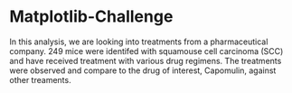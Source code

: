 # Matplotlib-Challenge

In this analysis, we are looking into treatments from a pharmaceutical company. 249 mice were identifed with squamouse cell carcinoma (SCC) and have received treatment with various drug regimens. The treatments were observed and compare to the drug of interest, Capomulin, against other treaments.
